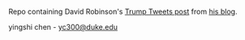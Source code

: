 Repo containing David Robinson's [Trump Tweets post](http://varianceexplained.org/r/trump-tweets/) from [his blog](http://varianceexplained.org).

yingshi chen - yc300@duke.edu 
